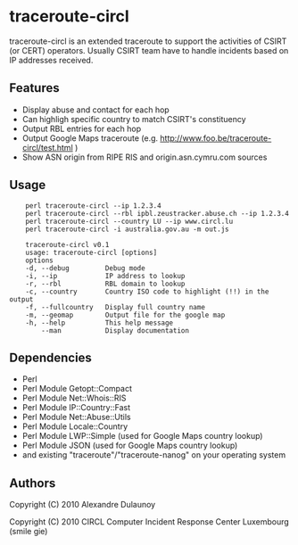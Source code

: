 # traceroute-circl

traceroute-circl is an extended traceroute to support
the activities of CSIRT (or CERT) operators. Usually
CSIRT team have to handle incidents based on IP addresses
received.

## Features

- Display abuse and contact for each hop
- Can highligh specific country to match CSIRT's constituency
- Output RBL entries for each hop
- Output Google Maps traceroute (e.g. http://www.foo.be/traceroute-circl/test.html )
- Show ASN origin from RIPE RIS and origin.asn.cymru.com sources

## Usage

        perl traceroute-circl --ip 1.2.3.4
        perl traceroute-circl --rbl ipbl.zeustracker.abuse.ch --ip 1.2.3.4
        perl traceroute-circl --country LU --ip www.circl.lu 
        perl traceroute-circl -i australia.gov.au -m out.js

        traceroute-circl v0.1
        usage: traceroute-circl [options] 
        options                                                             
        -d, --debug         Debug mode                                      
        -i, --ip            IP address to lookup                            
        -r, --rbl           RBL domain to lookup                            
        -c, --country       Country ISO code to highlight (!!) in the output
        -f, --fullcountry   Display full country name                       
        -m, --geomap        Output file for the google map                  
        -h, --help          This help message                               
            --man           Display documentation                           


## Dependencies

- Perl
- Perl Module Getopt::Compact
- Perl Module Net::Whois::RIS
- Perl Module IP::Country::Fast
- Perl Module Net::Abuse::Utils
- Perl Module Locale::Country
- Perl Module LWP::Simple (used for Google Maps country lookup)
- Perl Module JSON (used for Google Maps country lookup)
- and existing "traceroute"/"traceroute-nanog" on your operating system

## Authors

Copyright (C) 2010 Alexandre Dulaunoy

Copyright (C) 2010 CIRCL Computer Incident Response Center Luxembourg (smile gie)

